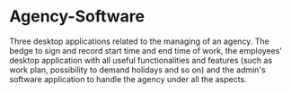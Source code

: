 # Agency-Software
Three desktop applications related to the managing of an agency. The bedge to sign and record start time and end time of work, the employees' desktop application with all useful functionalities and features (such as work plan, possibility to demand holidays and so on) and the admin's software application to handle the agency under all the aspects.
